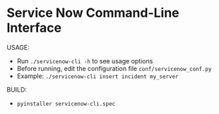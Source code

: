 Service Now Command-Line Interface
====================================

USAGE:
- Run `./servicenow-cli -h` to see usage options
- Before running, edit the configuration file `conf/servicenow_conf.py`
- Example:
  `./servicenow-cli insert incident my_server`

BUILD:
- `pyinstaller servicenow-cli.spec`
